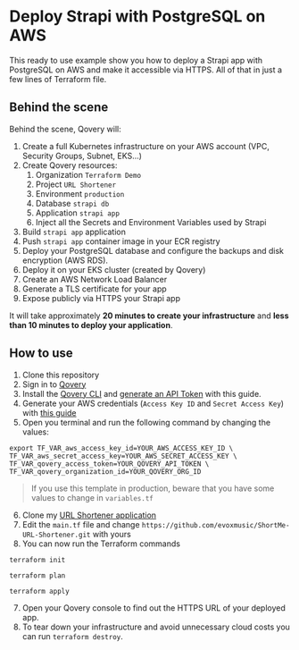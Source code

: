 # Deploy Strapi with PostgreSQL on AWS

This ready to use example show you how to deploy a Strapi app with PostgreSQL on AWS and make it accessible via HTTPS. All of that in just a few lines of Terraform file.

## Behind the scene

Behind the scene, Qovery will:

1. Create a full Kubernetes infrastructure on your AWS account (VPC, Security Groups, Subnet, EKS...)
2. Create Qovery resources:
   1. Organization `Terraform Demo`
   2. Project `URL Shortener`
   3. Environment `production`
   4. Database `strapi db`
   5. Application `strapi app`
   6. Inject all the Secrets and Environment Variables used by Strapi
3. Build `strapi app` application
4. Push `strapi app` container image in your ECR registry
5. Deploy your PostgreSQL database and configure the backups and disk encryption (AWS RDS).
6. Deploy it on your EKS cluster (created by Qovery)
7. Create an AWS Network Load Balancer
8. Generate a TLS certificate for your app
9. Expose publicly via HTTPS your Strapi app

It will take approximately **20 minutes to create your infrastructure** and **less than 10 minutes to deploy your application**.

## How to use

1. Clone this repository
2. Sign in to [Qovery](https://www.qovery.com)
3. Install the [Qovery CLI](https://hub.qovery.com/docs/using-qovery/interface/cli/) and [generate an API Token](https://hub.qovery.com/docs/using-qovery/interface/cli/#generate-api-token) with this guide.
4. Generate your AWS credentials (`Access Key ID` and `Secret Access Key`)
   with [this guide](https://hub.qovery.com/docs/using-qovery/configuration/cloud-service-provider/amazon-web-services/#connect-your-aws-account)
5. Open you terminal and run the following command by changing the values:

```shell
export TF_VAR_aws_access_key_id=YOUR_AWS_ACCESS_KEY_ID \
TF_VAR_aws_secret_access_key=YOUR_AWS_SECRET_ACCESS_KEY \
TF_VAR_qovery_access_token=YOUR_QOVERY_API_TOKEN \
TF_VAR_qovery_organization_id=YOUR_QOVERY_ORG_ID
```

> If you use this template in production, beware that you have some values to change in `variables.tf`

6. Clone my [URL Shortener application](https://github.com/evoxmusic/ShortMe-URL-Shortener.git)
7. Edit the `main.tf` file and change `https://github.com/evoxmusic/ShortMe-URL-Shortener.git` with yours
8. You can now run the Terraform commands

```shell
terraform init
```

```shell
terraform plan
```

```shell
terraform apply
```

7. Open your Qovery console to find out the HTTPS URL of your deployed app.
8. To tear down your infrastructure and avoid unnecessary cloud costs you can run `terraform destroy`.
